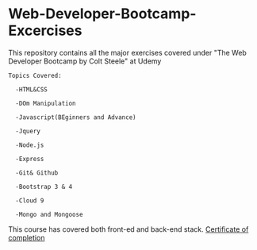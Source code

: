 # Web-Developer-Bootcamp-Excercises
This repository contains all the major exercises covered under "The Web Developer Bootcamp by Colt Steele" at Udemy


    Topics Covered:

      -HTML&CSS

      -DOm Manipulation

      -Javascript(BEginners and Advance)

      -Jquery

      -Node.js

      -Express

      -Git& Github

      -Bootstrap 3 & 4

      -Cloud 9

      -Mongo and Mongoose

This course has covered both front-ed and back-end stack.
[Certificate of completion](https://www.udemy.com/certificate/UC-10fd0677-15da-4979-b457-902c88552146/)
